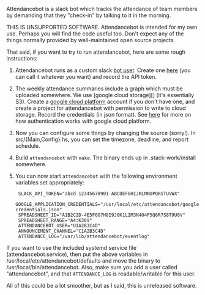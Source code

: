 Attendancebot is a slack bot which tracks the attendance of team members by
demanding that they "check-in" by talking to it in the morning.

THIS IS UNSUPPORTED SOFTWARE. Attendancebot is intended for my own use. Perhaps
you will find the code useful too. Don't expect any of the things normally
provided by well-maintained open source projects.

That said, if you want to try to run attendancebot, here are some rough
instructions:

1. Attendancebot runs as a custom slack [bot user]. Create one
   [here][create bot user] (you can call it whatever you want) and record the
   API token.
2. The weekly attendance summaries include a graph which must be uploaded
   somewhere. We use [google cloud storage][] (it's essentially S3). Create a
   [google cloud platform] account if you don't have one, and create a project
   for attendancebot with permission to write to cloud storage. Record the
   credentials (in json format). See [here][google cloud auth] for more on how
   authentication works with google cloud platform.
3. Now you can configure some things by changing the source (sorry!). In
   src/{Main,Config}.hs, you can set the timezone, deadline, and report
   schedule.
4. Build `attendancebot` with `make`. The binary ends up in .stack-work/install
   somewhere.
5. You can now start `attendancebot` with the following environment variables
   set appropriately:

        SLACK_API_TOKEN="abcd-12345678901-ABCDEFGHIJKLMNOPQRSTUVWX"
        GOOGLE_APPLICATION_CREDENTIALS="/usr/local/etc/attendancebot/google-credentials.json"
        SPREADSHEET_ID="A1B2C2D-4E5F6G7H8I9J0K1L2M3N4O4P5Q6R7S8T9U0V"
        SPREADSHEET_RANGE="A4:K369"
        ATTENDANCEBOT_USER="U1A2B3C4D"
        ANNOUNCEMENT_CHANNEL="C1A2B3C4D"
        ATTENDANCE_LOG="/var/lib/attendancebot/eventlog"

If you want to use the included systemd service file (attendancebot.service),
then put the above variables in /usr/local/etc/attendancebot/defaults and move
the binary to /usr/local/bin/attendancebot. Also, make sure you add a user
called "attendancebot", and that `ATTENDANCE_LOG` is readable/writable for this
user.

All of this could be a lot smoother, but as I said, this is unreleased
software.

[bot user]: https://api.slack.com/bot-users
[create bot user]: https://my.slack.com/services/new/bot
[google cloud platform]: https://cloud.google.com/
[google cloud auth]: https://cloud.google.com/docs/authentication
